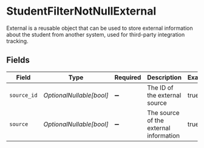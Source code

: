 # StudentFilterNotNullExternal

External is a reusable object that can be used to store external information about the student from another system, used for third-party integration tracking.


## Fields

| Field                                  | Type                                   | Required                               | Description                            | Example                                |
| -------------------------------------- | -------------------------------------- | -------------------------------------- | -------------------------------------- | -------------------------------------- |
| `source_id`                            | *OptionalNullable[bool]*               | :heavy_minus_sign:                     | The ID of the external source          | true                                   |
| `source`                               | *OptionalNullable[bool]*               | :heavy_minus_sign:                     | The source of the external information | true                                   |